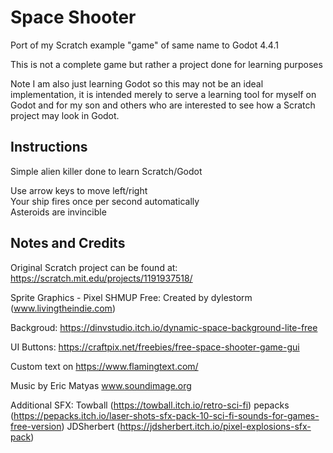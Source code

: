 # Space Shooter

Port of my Scratch example "game" of same name to Godot 4.4.1

This is not a complete game but rather a project done for learning purposes 

Note I am also just learning Godot so this may not be an ideal implementation, it is intended merely to serve a learning tool for myself on Godot and for my son and others who are interested
to see how a Scratch project may look in Godot.

## Instructions

Simple alien killer done to learn Scratch/Godot

Use arrow keys to move left/right<br/>
Your ship fires once per second automatically<br/>
Asteroids are invincible

## Notes and Credits

Original Scratch project can be found at: https://scratch.mit.edu/projects/1191937518/ 

Sprite Graphics - Pixel SHMUP Free:
Created by dylestorm (www.livingtheindie.com)

Backgroud: https://dinvstudio.itch.io/dynamic-space-background-lite-free

UI Buttons: https://craftpix.net/freebies/free-space-shooter-game-gui

Custom text on https://www.flamingtext.com/

Music by Eric Matyas
www.soundimage.org

Additional SFX: 
Towball (https://towball.itch.io/retro-sci-fi)
pepacks (https://pepacks.itch.io/laser-shots-sfx-pack-10-sci-fi-sounds-for-games-free-version)
JDSherbert (https://jdsherbert.itch.io/pixel-explosions-sfx-pack)
